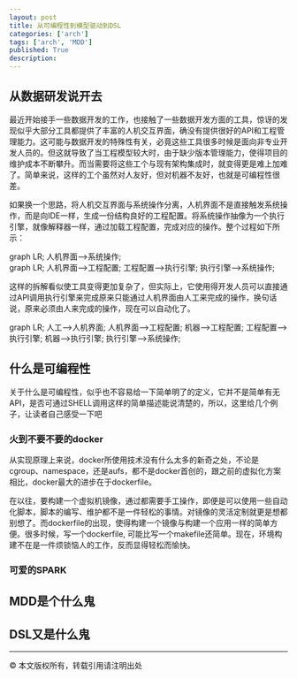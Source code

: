```yaml
---
layout: post
title: 从可编程性到模型驱动到DSL
categories: ['arch']
tags: ['arch', 'MDD']
published: True
description: 
---
```


## 从数据研发说开去

最近开始接手一些数据开发的工作，也接触了一些数据开发方面的工具，惊讶的发现似乎大部分工具都提供了丰富的人机交互界面，确没有提供很好的API和工程管理能力。这可能与数据开发的特殊性有关，必竟这些工具很多时候是面向非专业开发人员的。但这就导致了当工程模型较大时，由于缺少版本管理能力，使得项目的维护成本不断攀升。而当需要将这些工个与现有架构集成时，就变得更是难上加难了。简单来说，这样的工个虽然对人友好，但对机器不友好，也就是可编程性很差。

如果换一个思路，将人机交互界面与系统操作分离，人机界面不是直接触发系统操作，而是向IDE一样，生成一份结构良好的工程配置。将系统操作抽像为一个执行引擎，就像解释器一样，通过加载工程配置，完成对应的操作。整个过程如下所示：

<div class="mermaid">
graph LR;
    人机界面-->系统操作;
</div>

<div class="mermaid">
graph LR;
    人机界面-->工程配置;
    工程配置-->执行引擎;
    执行引擎-->系统操作;
</div>

这样的拆解看似使工具变得更加复杂了，但实际上，它使用得开发人员可以直接通过API调用执行引擎来完成原来只能通过人机界面由人工来完成的操作，换句话说，原来必须由人来完成的操作，现在可以自动化了。

<div class="mermaid">
graph LR;
    人工-->人机界面;
    人机界面-->工程配置;
    机器-->工程配置;
    工程配置-->执行引擎;
    机器-->执行引擎;
    执行引擎-->系统操作;
</div>

## 什么是可编程性

关于什么是可编程性，似乎也不容易给一下简单明了的定义，它并不是简单有无API，是否可通过SHELL调用这样的简单描述能说清楚的，所以，这里给几个例子，让读者自己感受一下吧

### 火到不要不要的docker

从实现原理上来说，docker所使用技术没有什么太多的新奇之处，不论是cgroup、namespace，还是aufs，都不是docker首创的，跟之前的虚拟化方案相比，docker最大的进步在于dockerfile。

在以往，要构建一个虚拟机镜像，通过都需要手工操作，即便是可以使用一些自动化脚本，脚本的编写、维护都不是一件轻松的事情。对镜像的灵活定制就更是想都别想了。而dockerfile的出现，使得构建一个镜像与构建一个应用一样的简单方便。很多时候，写一个dockerfile, 可能比写一个makefile还简单。现在，环境构建不在是一件烦锁恼人的工作，反而显得轻松而愉快。

### 可爱的SPARK



## MDD是个什么鬼


## DSL又是什么鬼

------------------
&copy; 本文版权所有，转载引用请注明出处
